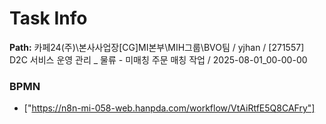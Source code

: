 # Task Info

**Path:** 카페24(주)\본사사업장\[CG]MI본부\MIH그룹\BVO팀 / yjhan / [271557] D2C 서비스 운영 관리 _ 물류 - 미매칭 주문 매칭 작업 / 2025-08-01_00-00-00

### BPMN
- ["https://n8n-mi-058-web.hanpda.com/workflow/VtAiRtfE5Q8CAFry"]

